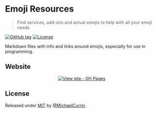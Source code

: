 # Emoji Resources
> Find services, add-ons and actual emojis to help with all your emoji needs

[![GitHub tag](https://img.shields.io/github/tag/MichaelCurrin/emoji-resources?include_prereleases=&sort=semver)](https://github.com/MichaelCurrin/emoji-resources/releases/)
[![License](https://img.shields.io/badge/License-MIT-blue)](#license)


Markdown files with info and links around emojis, especially for use in programming.

## Website

<div align="center">

[![View site - GH Pages](https://img.shields.io/badge/View_site-GH_Pages-2ea44f?style=for-the-badge)](https://michaelcurrin.github.io/emoji-resources/)

</div>



## License

Released under [MIT](/LICENSE) by [@MichaelCurrin](https://github.com/MichaelCurrin).
